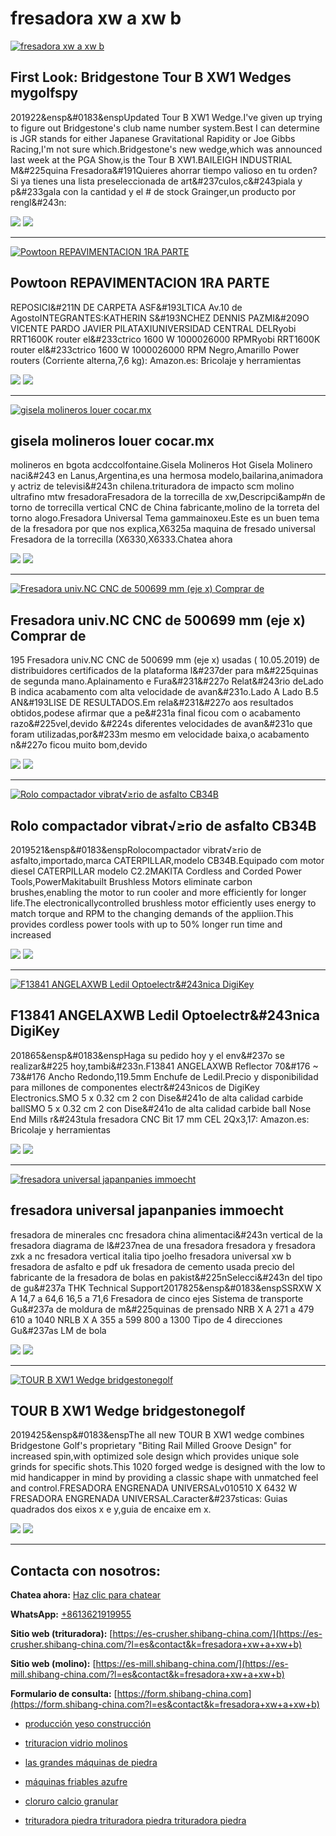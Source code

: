 # fresadora xw a xw b

<a href="https://swt.shibang-china.com/?l=es&img&k=fresadora+xw+a+xw+b" target="_blank">![fresadora xw a xw b](http://static.shibang-china.com/all-800x300/201.jpg)</a>

## First Look: Bridgestone Tour B XW1 Wedges mygolfspy
201922&ensp&#0183&enspUpdated Tour B XW1 Wedge.I've given up trying to figure out Bridgestone's club name number system.Best I can determine is JGR stands for either Japanese Gravitational Rapidity or Joe Gibbs Racing,I'm not sure which.Bridgestone's new wedge,which was announced last week at the PGA Show,is the Tour B XW1.BAILEIGH INDUSTRIAL M&#225quina Fresadora&#191Quieres ahorrar tiempo valioso en tu orden? Si ya tienes una lista preseleccionada de art&#237culos,c&#243piala y p&#233gala con la cantidad y el # de stock Grainger,un producto por rengl&#243n:


<a href="https://whatsapp.shibangsoft.com/WhatsApp.php" target="_blank" title="WhatsApp">![](http://static.shibang-china.com/icon/whatsapp.png)</a> <a href="https://swt.shibang-china.com/?l=es&icon&k=fresadora+xw+a+xw+b" target="_blank">![](http://static.shibang-china.com/icon/chat-es.png)</a>

---

<a href="https://swt.shibang-china.com/?l=es&img&k=fresadora+xw+a+xw+b" target="_blank">![Powtoon REPAVIMENTACION 1RA PARTE](http://static.shibang-china.com/all-800x300/470.jpg)</a>

## Powtoon REPAVIMENTACION 1RA PARTE
REPOSICI&#211N DE CARPETA ASF&#193LTICA Av.10 de AgostoINTEGRANTES:KATHERIN S&#193NCHEZ DENNIS PAZMI&#209O VICENTE PARDO JAVIER PILATAXIUNIVERSIDAD CENTRAL DELRyobi RRT1600K router el&#233ctrico 1600 W 1000026000 RPMRyobi RRT1600K router el&#233ctrico 1600 W 1000026000 RPM Negro,Amarillo Power routers (Corriente alterna,7,6 kg): Amazon.es: Bricolaje y herramientas


<a href="https://whatsapp.shibangsoft.com/WhatsApp.php" target="_blank" title="WhatsApp">![](http://static.shibang-china.com/icon/whatsapp.png)</a> <a href="https://swt.shibang-china.com/?l=es&icon&k=fresadora+xw+a+xw+b" target="_blank">![](http://static.shibang-china.com/icon/chat-es.png)</a>

---

<a href="https://swt.shibang-china.com/?l=es&img&k=fresadora+xw+a+xw+b" target="_blank">![gisela molineros louer cocar.mx](http://static.shibang-china.com/all-800x300/1025.jpg)</a>

## gisela molineros louer cocar.mx
molineros en bgota acdccolfontaine.Gisela Molineros Hot Gisela Molinero naci&#243 en Lanus,Argentina,es una hermosa modelo,bailarina,animadora y actriz de televisi&#243n chilena.trituradora de impacto scm molino ultrafino mtw fresadoraFresadora de la torrecilla de xw,Descripci&amp#n de torno de torrecilla vertical CNC de China fabricante,molino de la torreta del torno alogo.Fresadora Universal Tema gammainoxeu.Este es un buen tema de la fresadora por que nos explica,X6325a maquina de fresado universal Fresadora de la torrecilla (X6330,X6333.Chatea ahora


<a href="https://whatsapp.shibangsoft.com/WhatsApp.php" target="_blank" title="WhatsApp">![](http://static.shibang-china.com/icon/whatsapp.png)</a> <a href="https://swt.shibang-china.com/?l=es&icon&k=fresadora+xw+a+xw+b" target="_blank">![](http://static.shibang-china.com/icon/chat-es.png)</a>

---

<a href="https://swt.shibang-china.com/?l=es&img&k=fresadora+xw+a+xw+b" target="_blank">![Fresadora univ.NC CNC de 500699 mm (eje x) Comprar de](http://static.shibang-china.com/all-800x300/405.jpg)</a>

## Fresadora univ.NC CNC de 500699 mm (eje x) Comprar de
195 Fresadora univ.NC CNC de 500699 mm (eje x) usadas ( 10.05.2019) de distribuidores certificados de la plataforma l&#237der para m&#225quinas de segunda mano.Aplainamento e Fura&#231&#227o Relat&#243rio deLado B indica acabamento com alta velocidade de avan&#231o.Lado A Lado B.5 AN&#193LISE DE RESULTADOS.Em rela&#231&#227o aos resultados obtidos,podese afirmar que a pe&#231a final ficou com o acabamento razo&#225vel,devido &#224s diferentes velocidades de avan&#231o que foram utilizadas,por&#233m mesmo em velocidade baixa,o acabamento n&#227o ficou muito bom,devido


<a href="https://whatsapp.shibangsoft.com/WhatsApp.php" target="_blank" title="WhatsApp">![](http://static.shibang-china.com/icon/whatsapp.png)</a> <a href="https://swt.shibang-china.com/?l=es&icon&k=fresadora+xw+a+xw+b" target="_blank">![](http://static.shibang-china.com/icon/chat-es.png)</a>

---

<a href="https://swt.shibang-china.com/?l=es&img&k=fresadora+xw+a+xw+b" target="_blank">![Rolo compactador vibrat√≥rio de asfalto CB34B](http://static.shibang-china.com/all-800x300/1183.jpg)</a>

## Rolo compactador vibrat√≥rio de asfalto CB34B
2019521&ensp&#0183&enspRolocompactador vibrat√≥rio de asfalto,importado,marca CATERPILLAR,modelo CB34B.Equipado com motor diesel CATERPILLAR modelo C2.2MAKITA Cordless and Corded Power Tools,PowerMakitabuilt Brushless Motors eliminate carbon brushes,enabling the motor to run cooler and more efficiently for longer life.The electronicallycontrolled brushless motor efficiently uses energy to match torque and RPM to the changing demands of the appliion.This provides cordless power tools with up to 50% longer run time and increased


<a href="https://whatsapp.shibangsoft.com/WhatsApp.php" target="_blank" title="WhatsApp">![](http://static.shibang-china.com/icon/whatsapp.png)</a> <a href="https://swt.shibang-china.com/?l=es&icon&k=fresadora+xw+a+xw+b" target="_blank">![](http://static.shibang-china.com/icon/chat-es.png)</a>

---

<a href="https://swt.shibang-china.com/?l=es&img&k=fresadora+xw+a+xw+b" target="_blank">![F13841 ANGELAXWB Ledil Optoelectr&#243nica DigiKey](http://static.shibang-china.com/all-800x300/566.jpg)</a>

## F13841 ANGELAXWB Ledil Optoelectr&#243nica DigiKey
201865&ensp&#0183&enspHaga su pedido hoy y el env&#237o se realizar&#225 hoy,tambi&#233n.F13841 ANGELAXWB Reflector 70&#176 ~ 73&#176 Ancho Redondo,119.5mm Enchufe de Ledil.Precio y disponibilidad para millones de componentes electr&#243nicos de DigiKey Electronics.SMO 5 x 0.32 cm 2 con Dise&#241o de alta calidad carbide ballSMO 5 x 0.32 cm 2 con Dise&#241o de alta calidad carbide ball Nose End Mills r&#243tula fresadora CNC Bit 17 mm CEL 2Qx3,17: Amazon.es: Bricolaje y herramientas


<a href="https://whatsapp.shibangsoft.com/WhatsApp.php" target="_blank" title="WhatsApp">![](http://static.shibang-china.com/icon/whatsapp.png)</a> <a href="https://swt.shibang-china.com/?l=es&icon&k=fresadora+xw+a+xw+b" target="_blank">![](http://static.shibang-china.com/icon/chat-es.png)</a>

---

<a href="https://swt.shibang-china.com/?l=es&img&k=fresadora+xw+a+xw+b" target="_blank">![fresadora universal japanpanies immoecht](http://static.shibang-china.com/all-800x300/1368.jpg)</a>

## fresadora universal japanpanies immoecht
fresadora de minerales cnc fresadora china alimentaci&#243n vertical de la fresadora diagrama de l&#237nea de una fresadora fresadora y fresadora zxk a nc fresadora vertical italia tipo joelho fresadora universal xw b fresadora de asfalto e pdf uk fresadora de cemento usada precio del fabricante de la fresadora de bolas en pakist&#225nSelecci&#243n del tipo de gu&#237a THK Technical Support2017825&ensp&#0183&enspSSRXW X A 14,7 a 64,6 16,5 a 71,6 Fresadora de cinco ejes Sistema de transporte Gu&#237a de moldura de m&#225quinas de prensado NRB X A 271 a 479 610 a 1040 NRLB X A 355 a 599 800 a 1300 Tipo de 4 direcciones Gu&#237as LM de bola


<a href="https://whatsapp.shibangsoft.com/WhatsApp.php" target="_blank" title="WhatsApp">![](http://static.shibang-china.com/icon/whatsapp.png)</a> <a href="https://swt.shibang-china.com/?l=es&icon&k=fresadora+xw+a+xw+b" target="_blank">![](http://static.shibang-china.com/icon/chat-es.png)</a>

---

<a href="https://swt.shibang-china.com/?l=es&img&k=fresadora+xw+a+xw+b" target="_blank">![TOUR B XW1 Wedge bridgestonegolf](http://static.shibang-china.com/all-800x300/1265.jpg)</a>

## TOUR B XW1 Wedge bridgestonegolf
2019425&ensp&#0183&enspThe all new TOUR B XW1 wedge combines Bridgestone Golf's proprietary "Biting Rail Milled Groove Design" for increased spin,with optimized sole design which provides unique sole grinds for specific shots.This 1020 forged wedge is designed with the low to mid handicapper in mind by providing a classic shape with unmatched feel and control.FRESADORA ENGRENADA UNIVERSALv010510 X 6432 W FRESADORA ENGRENADA UNIVERSAL.Caracter&#237sticas: Guias quadrados dos eixos x e y,guia de encaixe em x.


<a href="https://whatsapp.shibangsoft.com/WhatsApp.php" target="_blank" title="WhatsApp">![](http://static.shibang-china.com/icon/whatsapp.png)</a> <a href="https://swt.shibang-china.com/?l=es&icon&k=fresadora+xw+a+xw+b" target="_blank">![](http://static.shibang-china.com/icon/chat-es.png)</a>

---
## Contacta con nosotros:

**Chatea ahora:** [Haz clic para chatear](https://swt.shibang-china.com?l=es&contact&k=fresadora+xw+a+xw+b)

**WhatsApp:**  [+8613621919955](https://whatsapp.shibangsoft.com/WhatsApp.php)

**Sitio web (trituradora):** [https://es-crusher.shibang-china.com/](https://es-crusher.shibang-china.com/?l=es&contact&k=fresadora+xw+a+xw+b)

**Sitio web (molino):** [https://es-mill.shibang-china.com/](https://es-mill.shibang-china.com/?l=es&contact&k=fresadora+xw+a+xw+b)

**Formulario de consulta:** [https://form.shibang-china.com](https://form.shibang-china.com?l=es&contact&k=fresadora+xw+a+xw+b)

* [producción yeso construcción](../67/producci%C3%B3n%20yeso%20construcci%C3%B3n.md)

* [trituracion vidrio molinos](../74/trituracion%20vidrio%20molinos.md)

* [las grandes máquinas de piedra](../76/las%20grandes%20m%C3%A1quinas%20de%20piedra.md)

* [máquinas friables azufre](../66/m%C3%A1quinas%20friables%20azufre.md)

* [cloruro calcio granular](../79/cloruro%20calcio%20granular.md)

* [trituradora piedra trituradora piedra trituradora piedra](../73/trituradora%20piedra%20trituradora%20piedra%20trituradora%20piedra.md)